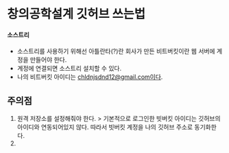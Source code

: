 # 창의공학설계 깃허브 쓰는법
#### 소스트리
+ 소스트리를 사용하기 위해선 아틀란타(?)란 회사가 만든 비트버킷이란 웹 서버에 계정을 만들어야 한다.
+ 계정에 연결되면 소스트리 설치할 수 있다.
+ 나의 비트버킷 아이디는 chldnjsdnd12@gmail.com이다.


## 주의점
1. 원격 저장소를 설정해줘야 한다. > 기본적으로 로그인한 빗버킷 아이디는 깃허브의 아이디와 연동되어있지 않다. 따라서 빗버킷 계정을 나의 깃허브 주소로 동기화한다. 
2. 
